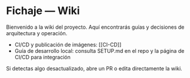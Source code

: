 # Fichaje — Wiki

Bienvenido a la wiki del proyecto. Aquí encontrarás guías y decisiones de arquitectura y operación.

- CI/CD y publicación de imágenes: [[CI-CD]]
- Guía de desarrollo local: consulta SETUP.md en el repo y la página de CI/CD para integración

Si detectas algo desactualizado, abre un PR o edita directamente la wiki.

